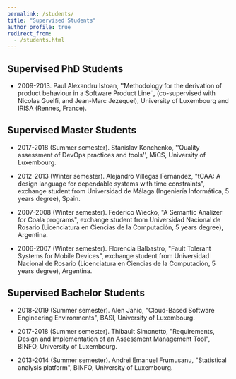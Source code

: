 ```yaml
---
permalink: /students/
title: "Supervised Students"
author_profile: true
redirect_from: 
  - /students.html
---
```


##   Supervised PhD Students 

* 2009-2013. Paul Alexandru Istoan, ''Methodology for the derivation of product behaviour in a Software Product Line'', (co-supervised with Nicolas Guelfi, and Jean-Marc Jezequel), University of Luxembourg and IRISA (Rennes, France). 



##   Supervised Master Students 

* 2017-2018 (Summer semester). Stanislav Konchenko, ''Quality assessment of DevOps practices and tools'', MiCS, University of Luxembourg.
 
* 2012-2013 (Winter semester). Alejandro Villegas Fernández, "tCAA: A design language for dependable systems with time constraints", exchange student from Universidad de Málaga (Ingeniería Informática, 5 years degree), Spain.

* 2007-2008 (Winter semester). Federico Wiecko, "A Semantic Analizer for Coala programs", exchange student from Universidad Nacional de Rosario (Licenciatura en Ciencias de la Computación, 5 years degree), Argentina.
  
* 2006-2007 (Winter semester). Florencia Balbastro, "Fault Tolerant Systems for Mobile Devices", exchange student from Universidad Nacional de Rosario (Licenciatura en Ciencias de la Computación, 5 years degree), Argentina.




##   Supervised Bachelor Students

* 2018-2019 (Summer semester). Alen Jahic, "Cloud-Based Software Engineering Environments", BASI, University of Luxembourg.

* 2017-2018 (Summer semester). Thibault Simonetto, "Requirements, Design and Implementation of an Assessment Management Tool", BINFO, University of Luxembourg.

* 2013-2014 (Summer semester). Andrei Emanuel Frumusanu, "Statistical analysis platform", BINFO, University of Luxembourg.


